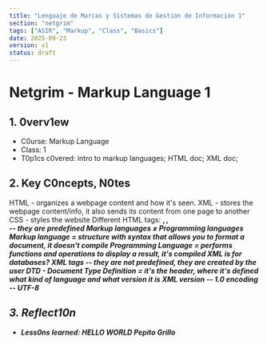 ```yaml
---
title: "Lenguaje de Marcas y Sistemas de Gestión de Información 1"
section: "netgrim"
tags: ["ASIR", "Markup", "Class", "Basics"]
date: 2025-09-23
version: v1
status: draft
---
```


# Netgrim - Markup Language 1

## 1. 0verv1ew
- C0urse: Markup Language
- Class: 1
- T0p1cs c0vered: intro to markup languages; HTML doc; XML doc;

## 2. Key C0ncepts, N0tes

HTML - organizes a webpage content and how it's seen.
XML - stores the webpage content/info, it also sends its content from one page to another
CSS - styles the website
Different HTML tags: <b>, <i>, <br> -- they are predefined
Markup languages ≠ Programming languages
Markup language = structure with syntax that allows you to format a document, it doesn't compile
Programming Language = performs functions and operations to display a result, it's compiled
XML is for databases?
XML tags -- they are not predefined, they are created by the user
DTD - Document Type Definition = it's the header, where it's defined what kind of language and what version it is
  XML version -- 1.0
  encoding -- UTF-8


## 3. Reflect10n
- Less0ns learned: 
<i><b>HELLO WORLD</b></i>
<name>Pepito Grillo</name>
